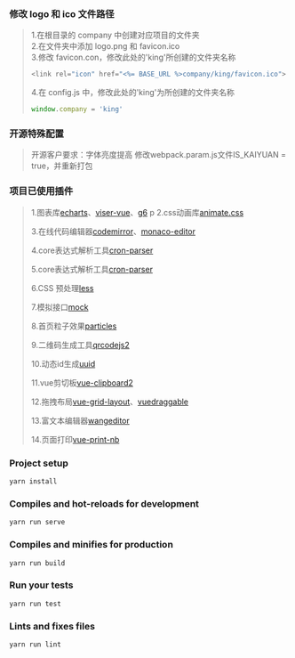 ### 修改 logo 和 ico 文件路径

> 1.在根目录的 company 中创建对应项目的文件夹<br> 2.在文件夹中添加 logo.png 和 favicon.ico<br> 3.修改 favicon.con，修改此处的'king'所创建的文件夹名称
>
> ```js
> <link rel="icon" href="<%= BASE_URL %>company/king/favicon.ico">
> ```
>
> 4.在 config.js 中，修改此处的'king'为所创建的文件夹名称
>
> ```js
> window.company = 'king'
> ```
### 开源特殊配置
> 开源客户要求：字体亮度提高
> 修改webpack.param.js文件IS_KAIYUAN = true，并重新打包
### 项目已使用插件

> 1.图表库[echarts](https://echarts.apache.org/zh/index.html)、[viser-vue](https://viserjs.gitee.io/demoHome.html)、[g6](https://antv-g6.gitee.io/zh)
>p
> 2.css动画库[animate.css](https://www.jq22.com/yanshi819/)
>
> 3.在线代码编辑器[codemirror](https://codemirror.net/)、[monaco-editor](https://www.npmjs.com/package/monaco-editor)
>
> 4.core表达式解析工具[cron-parser](https://www.npmjs.com/package/cron-parser)
>
> 5.core表达式解析工具[cron-parser](https://www.npmjs.com/package/cron-parser)
>
> 6.CSS 预处理[less](http://lesscss.cn/)
>
> 7.模拟接口[mock](http://mockjs.com/)
>
> 8.首页粒子效果[particles](https://www.npmjs.com/package/particlesjs)
>
> 9.二维码生成工具[qrcodejs2](https://www.npmjs.com/package/qrcodejs2)
>
> 10.动态id生成[uuid](https://www.npmjs.com/package/qrcodejs2)
>
> 11.vue剪切板[vue-clipboard2](https://github.com/Inndy/vue-clipboard2)
>
> 12.拖拽布局[vue-grid-layout](https://www.npmjs.com/package/vue-grid-layout)、[vuedraggable](https://www.npmjs.com/package/vuedraggable)
>
> 13.富文本编辑器[wangeditor](http://www.wangeditor.com/)
>
> 14.页面打印[vue-print-nb](https://www.npmjs.com/package/vue-print-nb)

### Project setup

```
yarn install
```

### Compiles and hot-reloads for development

```
yarn run serve
```

### Compiles and minifies for production

```
yarn run build
```

### Run your tests

```
yarn run test
```

### Lints and fixes files

```
yarn run lint
```
